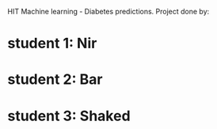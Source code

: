 HIT Machine learning - Diabetes predictions.
Project done by: 
# student 1: Nir 
# student 2: Bar 
# student 3: Shaked 
